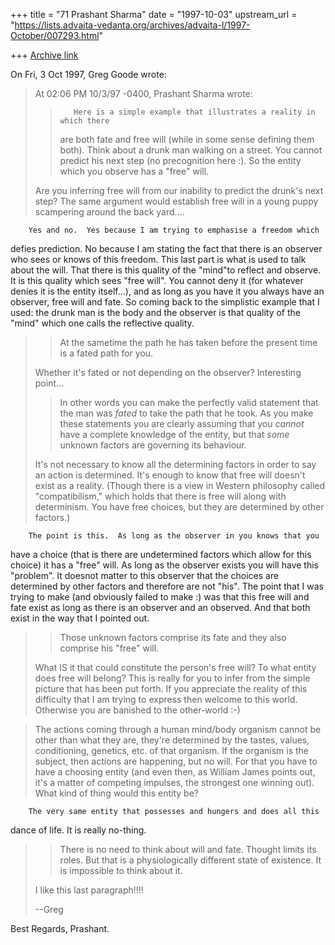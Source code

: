 +++
title = "71 Prashant Sharma"
date = "1997-10-03"
upstream_url = "https://lists.advaita-vedanta.org/archives/advaita-l/1997-October/007293.html"

+++
[Archive link](https://lists.advaita-vedanta.org/archives/advaita-l/1997-October/007293.html)

On Fri, 3 Oct 1997, Greg Goode wrote:

> At 02:06 PM 10/3/97 -0400, Prashant Sharma wrote:
>
> >        Here is a simple example that illustrates a reality in which there
> >are both fate and free will (while in some sense defining them both).
> >Think about a drunk man walking on a street. You cannot predict his next
> >step (no precognition here :).  So the entity which you observe has a
> >"free" will.
>
> Are you inferring free will from our inability to predict the drunk's
> next step?  The same argument would establish free will in a young
> puppy scampering around the back yard....
>

        Yes and no.  Yes because I am trying to emphasise a freedom which
defies prediction.  No because I am stating the fact that there is an
observer who sees or knows of this freedom.  This last part is what is
used to talk about the will. That there is this quality of the "mind"to
reflect and observe.  It is this quality which sees "free will".  You
cannot deny it (for whatever denies it is the entity itself...), and as
long as you have it you always have an observer, free will and fate. So
coming back to the simplistic example that I used:  the drunk man is the
body and the observer is that quality of the "mind" which one calls the
reflective quality.



> > At the sametime the path he has taken before the present time
> >is a fated path for you.
>
> Whether it's fated or not depending on the observer?  Interesting point...
>
> >  In other words you can make the perfectly valid
> >statement that the man was *fated* to take the path that he took. As
> >you make these statements you are clearly assuming that you *cannot* have
> >a complete knowledge of the entity, but that *some* unknown factors are
> >governing its behaviour.
>
>
> It's not necessary to know all the determining factors in order to say
> an action is determined.  It's enough to know that free will doesn't
> exist as a reality.  (Though there is a view in Western philosophy
> called "compatibilism," which holds that there is free will along
> with determinism.  You have free choices, but they are determined
> by other factors.)
>

        The point is this.  As long as the observer in you knows that you
have a choice (that is there are undetermined factors which allow for this
choice) it has a "free" will.  As long as the observer exists you will
have this "problem".  It doesnot matter to this observer that the choices
are determined by other factors and therefore are not "his". The point
that I was trying to make (and obviously failed to make :) was that this
free will and fate exist as long as there is an observer and an observed.
And that both exist in the way that I pointed out.

> > Those unknown factors comprise its fate and they
> >also comprise his "free" will.
>
>
> What IS it that could constitute the person's free will?  To what
> entity does free will belong?
        This is really for you to infer from the simple picture that has
been put forth.  If you appreciate the reality of this difficulty that I
am trying to express then welcome to this world. Otherwise you are
banished to the other-world :-)

>The actions coming through a human
> mind/body organism cannot be other than what they are, they're
> determined by the tastes, values, conditioning, genetics, etc.
> of that organism.  If the organism is the subject, then actions
> are happening, but no will.  For that you have to have a choosing
> entity (and even then, as William James points out, it's a matter
> of competing impulses, the strongest one winning out).  What kind
> of thing would this entity be?
>
        The very same entity that possesses and hungers and does all this
dance of life. It is really no-thing.

> >There is no need to think about
> >will and fate.  Thought limits its roles.  But that is a physiologically
> >different state of existence.  It is impossible to think about it.
>
> I like this last paragraph!!!!
>
> --Greg
>
Best Regards,
Prashant.


